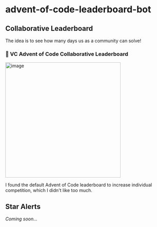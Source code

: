 # advent-of-code-leaderboard-bot

## Collaborative Leaderboard

The idea is to see how many days us as a community can solve!

### :christmas_tree: VC Advent of Code Collaborative Leaderboard

<img width="359" alt="image" src="https://github.com/user-attachments/assets/3460c2d9-9bc0-4b90-80c4-3c5a7271a16b">

I found the default Advent of Code leaderboard to increase individual competition, which I didn't like too much.

## Star Alerts

*Coming soon...*
